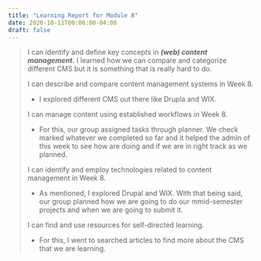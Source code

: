 ```yaml
---
title: "Learning Report for Module 8"
date: 2020-10-11T00:00:00-04:00
draft: false
---
```

 >  I can identify and define key concepts in ***(web) content management.*** 
 >I learned how we can compare and categorize different CMS but it is something that is really hard to do. 
 >
 >  I can describe and compare content management systems in Week 8. 
 > * I explored different CMS out there like Drupla and WIX. 
 >
 > I can manage content using established workflows in Week 8. 
 > * For this, our group assigned tasks through planner. We check marked whatever we completed so far and it helped the admin of this week to see how are doing and if we are in right track as we planned.
 >
 > I can identify and employ technologies related to content management in Week 8.
 > * As mentioned, I explored Drupal and WIX. With that being said, our group planned how we are going to do our mmid-semester projects and when we are going to submit it.
 >
 >  I can find and use resources for self-directed learning. 
 > * For this, I went to searched articles to find more about the CMS that we are learning.
